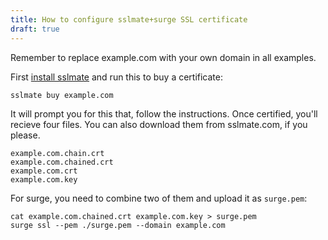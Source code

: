 ```yaml
---
title: How to configure sslmate+surge SSL certificate
draft: true
---
```


Remember to replace example.com with your own domain in all examples.

First [install sslmate](https://sslmate.com/help/getting_started#install) and run this to buy a certificate:

```
sslmate buy example.com
```

It will prompt you for this that, follow the instructions.
Once certified, you'll recieve four files. You can also download them from sslmate.com, if you please.

```
example.com.chain.crt
example.com.chained.crt
example.com.crt
example.com.key
```

For surge, you need to combine two of them and upload it as `surge.pem`:

```
cat example.com.chained.crt example.com.key > surge.pem
surge ssl --pem ./surge.pem --domain example.com
```
